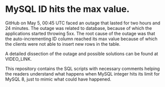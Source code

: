 MySQL ID hits the max value.
===

GitHub on May 5, 00:45 UTC faced an outage that lasted for two hours and 24 minutes. The outage was related to database, because of which the applications started throwing 5xx. The root cause of the outage was that the auto-incrementing ID column reached its max value because of which the clients were not able to insert new rows in the table.

A detailed dissection of the outage and possible solutions can be found at VIDEO_LINK.

This repository contains the SQL scripts with necessary comments helping the readers understand what happens when MySQL integer hits its limit for MySQL 8, just to mimic what could have happened.
